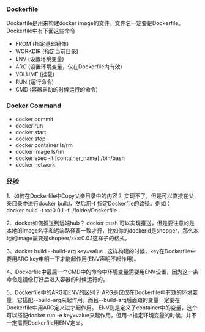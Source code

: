 ### Dockerfile
Dockerfile是用来构建docker image的文件。文件名一定要是Dockerfile。Dockerfile中有下面这些命令
- FROM (指定基础镜像)
- WORKDIR (指定当前目录)
- ENV (设置环境变量)
- ARG (设置环境变量，仅在Dockerfile内有效)
- VOLUME (挂载)
- RUN (运行命令)
- CMD (容器启动的时候运行的命令)


### Docker Command
- docker commit
- docker run
- docker start
- docker stop
- docker container ls/rm
- docker image ls/rm
- docker exec -it [container_name] /bin/bash
- docker network



### 经验
1、如何在Dockerfile中Copy父亲目录中的内容？
实现不了，但是可以直接在父亲目录中进行docker build，然后用-f 指定Dockerfile的路径。例如：<br>
docker build -t xx:0.0.1 -f ./folder/Dockerfile .

2、docker如何推送到远端hub？
docker push 可以实现推送，但是要注意的是本地的image名字和远端路径要一致才行，比如你的dockerid是shopper，那么本地的image需要是shopeer/xxx:0.0.1这样子的格式。

3、docker build --build-arg key=value .  这样构建的时候，key在Dockerfile中要用ARG key申明一下才能起作用(ENV声明不起作用)。

4、Dockerfile中最后一个CMD中的命令中环境变量需要用ENV设置，因为这一条命令是镜像打好后进入容器的时候运行的。

5、Dockerfile中的ARG和ENV的区别？
ARG是仅仅在Dockerfile中有效的环境变量，它搭配--build-arg来起作用。而且--build-arg后面跟的变量一定要在Dockerfile中用ARG定义过才起作用。
ENV则是定义了container中的变量，这个可以搭配docker run -e key=value来起作用，但用-e指定环境变量的时候，并不一定需要Dockerfile用ENV定义。